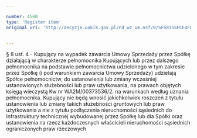 ```yaml
---

number: 4560
type: 'Register item'
original_uri: 'http://decyzje.uokik.gov.pl/nd_wz_um.nsf/0/5F58355FCE4F8505C1257B58003BDAD5?OpenDocument'


---
```


§ 8 ust. 4 - Kupujący na wypadek zawarcia Umowy Sprzedaży przez Spółkę działającą w charakterze pełnomocnika Kupujących lub przez dalszego pełnomocnika na podstawie pełnomocnictwa udzielonego w tym zakresie  przez Spółkę (i pod warunkiem zawarcia Umowy Sprzedaży) udzielają Spółce pełnomocnictw, do ustanowienia lub zmiany wcześniej ustanowionych służebności lub praw użytkowania, na prawach objętych księgą wieczystą Kw nr WA2M/00373536/2. na warunkach według uznania pełnomocnika. Kupujący nie będą wnosić jakichkolwiek roszczeń z tytułu ustanowienia lub zmiany takich służebności gruntowych lub praw użytkowania a nie z tytułu podłączenia nieruchomości sąsiednich do Infrastruktury technicznej wybudowanej przez Spółkę lub dla Spółki oraz ustanowienia na rzecz każdoczesnych właścicieli nieruchomości sąsiednich ograniczonych praw rzeczowych
